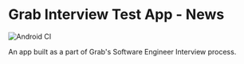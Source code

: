 # Grab Interview Test App - News
![Android CI](https://github.com/KartikShankhavaram/Grab_Interview_Test_App_News/workflows/Android%20CI/badge.svg)

An app built as a part of Grab's Software Engineer Interview process.
